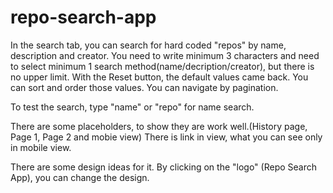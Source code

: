 # repo-search-app

In the search tab, you can search for hard coded "repos" by name, description and creator.
You need to write minimum 3 characters and need to select minimum 1 search method(name/decription/creator), but there is no upper limit.
With the Reset button, the default values came back.
You can sort and order those values.
You can navigate by pagination.

To test the search, type "name" or "repo" for name search.

There are some placeholders, to show they are work well.(History page, Page 1, Page 2 and mobie view)
There is link in view, what you can see only in mobile view. 

There are some design ideas for it. By clicking on the "logo" (Repo Search App), you can change the design.
